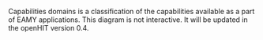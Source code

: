 Capabilities domains is a classification of the capabilities available as a part of EAMY applications. This diagram is not interactive. It will be updated in the openHIT version 0.4.